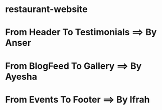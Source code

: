 # restaurant-website
# From Header To Testimonials ==> By Anser 
# From BlogFeed To Gallery ==> By Ayesha
# From Events To Footer ==> By Ifrah
